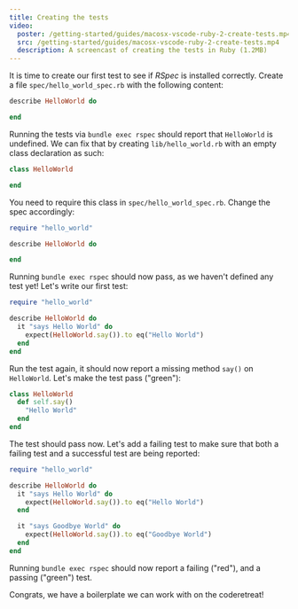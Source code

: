 ```yaml
---
title: Creating the tests
video:
  poster: /getting-started/guides/macosx-vscode-ruby-2-create-tests.mp4.thumb.jpg
  src: /getting-started/guides/macosx-vscode-ruby-2-create-tests.mp4
  description: A screencast of creating the tests in Ruby (1.2MB)
---
```


It is time to create our first test to see if *RSpec* is installed correctly. Create a file `spec/hello_world_spec.rb` with the following content:

```ruby
describe HelloWorld do

end
```

Running the tests via `bundle exec rspec` should report that `HelloWorld` is undefined. We can fix that by creating `lib/hello_world.rb` with an empty class declaration as such:

```ruby
class HelloWorld

end
```

You need to require this class in `spec/hello_world_spec.rb`. Change the spec accordingly:

```ruby
require "hello_world"

describe HelloWorld do

end
```

Running `bundle exec rspec` should now pass, as we haven't defined any test yet! Let's write our first test:

```ruby
require "hello_world"

describe HelloWorld do
  it "says Hello World" do
    expect(HelloWorld.say()).to eq("Hello World")
  end
end
```

Run the test again, it should now report a missing method `say()` on `HelloWorld`. Let's make the test pass ("green"):

```ruby
class HelloWorld
  def self.say()
    "Hello World"
  end
end
```

The test should pass now. Let's add a failing test to make sure that both a failing test and a successful test are being reported:

```ruby
require "hello_world"

describe HelloWorld do
  it "says Hello World" do
    expect(HelloWorld.say()).to eq("Hello World")
  end

  it "says Goodbye World" do
    expect(HelloWorld.say()).to eq("Goodbye World")
  end
end
```

Running `bundle exec rspec` should now report a failing ("red"), and a passing ("green") test.

Congrats, we have a boilerplate we can work with on the coderetreat!